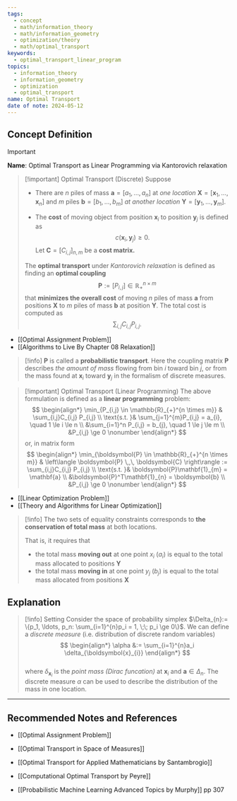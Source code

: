```yaml
---
tags:
  - concept
  - math/information_theory
  - math/information_geometry
  - optimization/theory
  - math/optimal_transport
keywords:
  - optimal_transport_linear_program
topics:
  - information_theory
  - information_geometry
  - optimization
  - optimal_transport
name: Optimal Transport
date of note: 2024-05-12
---
```


## Concept Definition

>[!important]
>**Name**: Optimal Transport as Linear Programming via Kantorovich relaxation 


>[!important] Optimal Transport (Discrete) 
>Suppose 
>- There are $n$ piles of mass $\boldsymbol{a}=[a_1, \ldots, a_n]$ at *one location* $\boldsymbol{X} = [\boldsymbol{x}_1, \ldots, \boldsymbol{x}_{n}]$  and $m$ piles $\boldsymbol{b}=[b_1, \ldots, b_m]$ *at another location*  $\boldsymbol{Y} = [\boldsymbol{y}_1, \ldots, \boldsymbol{y}_{m}]$.
>
>- The **cost** of moving object from position $\boldsymbol{x}_{i}$ to position $\boldsymbol{y}_{j}$ is defined as $$c(\boldsymbol{x}_{i}, \boldsymbol{y}_{j}) \ge 0.$$ 
>   Let $\boldsymbol{C} = [C_{i,j}]_{n, m}$ be a **cost matrix.**  
>
>The **optimal transport** under *Kantorovich relaxation* is defined as finding an **optimal coupling** 
>$$
>\boldsymbol{P} := [P_{i,j}] \in \mathbb{R}_{+}^{n \times m}
>$$
>that **minimizes the overall cost** of moving $n$ piles of mass $\boldsymbol{a}$ from positions $\boldsymbol{X}$ to $m$ piles of mass  $\boldsymbol{b}$ at position $\boldsymbol{Y}.$ The total cost is computed as 
>$$
>\sum_{i,j}C_{i,j} P_{i,j}.
>$$

- [[Optimal Assignment Problem]]
- [[Algorithms to Live By Chapter 08 Relaxation]]

>[!info]
>$\boldsymbol{P}$ is called a **probabilistic transport**. Here the coupling matrix $\boldsymbol{P}$  describes *the amount of mass* flowing from bin $i$ toward bin $j$, or from the mass found at $\boldsymbol{x}_i$ toward $\boldsymbol{y}_j$ in the formalism of discrete measures.

>[!important] Optimal Transport (Linear Programming) 
>The above formulation is defined as a **linear programming** problem:
>$$
>\begin{align*}
>\min_{P_{i,j} \in \mathbb{R}_{+}^{n \times m}} & \sum_{i,j}C_{i,j} P_{i,j} \\
\text{s.t. }&  \sum_{j=1}^{m}P_{i,j} = a_{i}, \quad 1 \le i \le n \\
&\sum_{i=1}^n P_{i,j}  = b_{j}, \quad 1 \le j \le m   \\
&P_{i,j} \ge 0 \nonumber
\end{align*}
>$$
>or, in matrix form
>$$
>\begin{align*}
>\min_{\boldsymbol{P} \in \mathbb{R}_{+}^{n \times m}} & \left\langle \boldsymbol{P} \,,\, \boldsymbol{C}    \right\rangle := \sum_{i,j}C_{i,j} P_{i,j} \\
\text{s.t. }&  \boldsymbol{P}\mathbf{1}_{m} = \mathbf{a} \\
&\boldsymbol{P}^T\mathbf{1}_{n}  = \boldsymbol{b}   \\
&P_{i,j} \ge 0 \nonumber
\end{align*}
>$$

- [[Linear Optimization Problem]]
- [[Theory and Algorithms for Linear Optimization]]

>[!info]
>The two sets of equality constraints corresponds to **the conservation of total mass** at both locations. 
>
>That is, it requires that 
>- the total mass **moving out** at one point $x_{i}$ ($a_i$) is equal to the total mass allocated to positions $\boldsymbol{Y}$
>- the total mass **moving in** at one point $y_{j}$ ($b_{j}$) is equal to the total mass allocated from positions $\boldsymbol{X}$
>

## Explanation


>[!info] Setting
>Consider the space of probability simplex $\Delta_{n}:= \{p_1, \ldots, p_n: \sum_{i=1}^{n}p_i = 1, \;\; p_i \ge 0\}$. We can define a *discrete measure* (i.e. distribution of discrete random variables)
>$$
> \begin{align*}
> \alpha &:= \sum_{i=1}^{n}a_i \delta_{\boldsymbol{x}_{i}}
> \end{align*}
>$$  
>where $\delta_{\boldsymbol{x}_{i}}$ is the *point mass (Dirac funcation)* at $\boldsymbol{x}_i$ and $\boldsymbol{a} \in \Delta_{n}$. The discrete measure $\alpha$ can be used to describe the distribution of the mass in one location. 







-----------
##  Recommended Notes and References

- [[Optimal Assignment Problem]]
- [[Optimal Transport in Space of Measures]]

- [[Optimal Transport for Applied Mathematicians by Santambrogio]]
- [[Computational Optimal Transport by Peyre]]
- [[Probabilistic Machine Learning Advanced Topics by Murphy]] pp 307